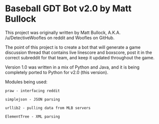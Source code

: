 Baseball GDT Bot v2.0 by Matt Bullock
=====================================

This project was originally written by Matt Bullock,
	A.K.A. /u/DetectiveWoofles on reddit and Woofles on GitHub.
	
The point of this project is to create a bot that will generate a
	game discussion thread that contains live linescore and boxscore,
	post it in the correct subreddit for that team, and keep it
	updated throughout the game.
	
Version 1.0 was written in a mix of Python and Java, and it is being
	completely ported to Python for v2.0 (this version).
	
Modules being used:

	praw - interfacing reddit
	
	simplejson - JSON parsing
	
	urllib2 - pulling data from MLB servers
	
	ElementTree - XML parsing
